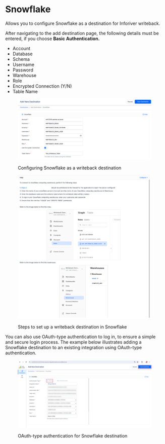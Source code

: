 # Snowflake

Allows you to configure Snowflake as a destination for Inforiver writeback.&#x20;

After navigating to the add destination page, the following details must be entered, if you choose **Basic Authentication.**

* Account
* Database
* Schema
* Username
* Password
* Warehouse
* Role
* Encrypted Connection (Y/N)
* Table Name

<figure><img src="../../../.gitbook/assets/image (28) (1) (1).png" alt=""><figcaption><p>Configuring Snowflake as a writeback destination</p></figcaption></figure>

<figure><img src="../../../.gitbook/assets/image (56) (1).png" alt=""><figcaption><p>Steps to set up a writeback destination in Snowflake</p></figcaption></figure>

You can also use OAuth-type authentication to log in, to ensure a simple and secure login process. The example below illustrates adding a Snowflake destination to an existing integration using OAuth-type authentication.

<figure><img src="../../../.gitbook/assets/1.3. Snowflake OAuth-updated.png" alt=""><figcaption><p>OAuth-type authentication for Snowflake destination</p></figcaption></figure>

